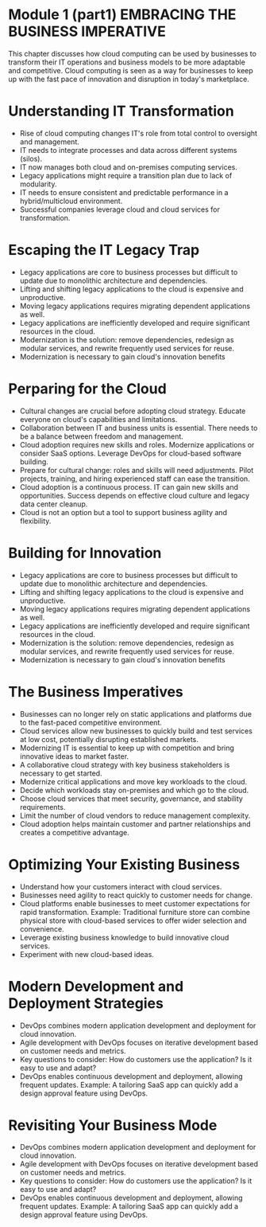 # Module 1 (part1) EMBRACING THE BUSINESS IMPERATIVE

This chapter discusses how cloud computing can be used by businesses to transform their IT operations and business models to be more adaptable and competitive. 
Cloud computing is seen as a way for businesses to keep up with the fast pace of innovation and disruption in today's marketplace.

# Understanding IT Transformation

*  Rise of cloud computing changes IT's role from total control to oversight and management.
* IT needs to integrate processes and data across different systems (silos).
* IT now manages both cloud and on-premises computing services.
* Legacy applications might require a transition plan due to lack of modularity.
* IT needs to ensure consistent and predictable performance in a hybrid/multicloud environment.
* Successful companies leverage cloud and cloud services for transformation.

# Escaping the IT Legacy Trap

* Legacy applications are core to business processes but difficult to update due to monolithic architecture and dependencies.
* Lifting and shifting legacy applications to the cloud is expensive and unproductive.
* Moving legacy applications requires migrating dependent applications as well.
* Legacy applications are inefficiently developed and require significant resources in the cloud.
* Modernization is the solution: remove dependencies, redesign as modular services, and rewrite frequently used services for reuse.
* Modernization is necessary to gain cloud's innovation benefits

# Perparing for the Cloud

* Cultural changes are crucial before adopting cloud strategy. Educate everyone on cloud's capabilities and limitations.
* Collaboration between IT and business units is essential. There needs to be a balance between freedom and management.
* Cloud adoption requires new skills and roles. Modernize applications or consider SaaS options. Leverage DevOps for cloud-based software building.
* Prepare for cultural change: roles and skills will need adjustments. Pilot projects, training, and hiring experienced staff can ease the transition.
* Cloud adoption is a continuous process. IT can gain new skills and opportunities. Success depends on effective cloud culture and legacy data center cleanup.
* Cloud is not an option but a tool to support business agility and flexibility.

# Building for Innovation

* Legacy applications are core to business processes but difficult to update due to monolithic architecture and dependencies.
* Lifting and shifting legacy applications to the cloud is expensive and unproductive.
* Moving legacy applications requires migrating dependent applications as well.
* Legacy applications are inefficiently developed and require significant resources in the cloud.
* Modernization is the solution: remove dependencies, redesign as modular services, and rewrite frequently used services for reuse.
* Modernization is necessary to gain cloud's innovation benefits

# The Business Imperatives

* Businesses can no longer rely on static applications and platforms due to the fast-paced competitive environment.
* Cloud services allow new businesses to quickly build and test services at low cost, potentially disrupting established markets.
* Modernizing IT is essential to keep up with competition and bring innovative ideas to market faster.
* A collaborative cloud strategy with key business stakeholders is necessary to get started.
* Modernize critical applications and move key workloads to the cloud.
* Decide which workloads stay on-premises and which go to the cloud.
* Choose cloud services that meet security, governance, and stability requirements.
* Limit the number of cloud vendors to reduce management complexity.
* Cloud adoption helps maintain customer and partner relationships and creates a competitive advantage.

# Optimizing Your Existing Business

* Understand how your customers interact with cloud services.
* Businesses need agility to react quickly to customer needs for change.
* Cloud platforms enable businesses to meet customer expectations for rapid transformation.
 Example: Traditional furniture store can combine physical store with cloud-based services to offer wider selection and convenience.
* Leverage existing business knowledge to build innovative cloud services.
* Experiment with new cloud-based ideas.

# Modern Development and Deployment Strategies

* DevOps combines modern application development and deployment for cloud innovation.
* Agile development with DevOps focuses on iterative development based on customer needs and metrics.
* Key questions to consider: How do customers use the application? Is it easy to use and adapt?
* DevOps enables continuous development and deployment, allowing frequent updates.
 Example:  A tailoring SaaS app can quickly add a design approval feature using DevOps.

# Revisiting Your Business Mode
* DevOps combines modern application development and deployment for cloud innovation.
* Agile development with DevOps focuses on iterative development based on customer needs and metrics.
* Key questions to consider: How do customers use the application? Is it easy to use and adapt?
* DevOps enables continuous development and deployment, allowing frequent updates.
Example:  A tailoring SaaS app can quickly add a design approval feature using DevOps.
















